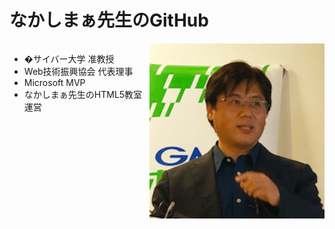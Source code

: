<span></span><style>
  .flex{display:flex;}
  .flex *{flex:1;}
</style>

<h1>なかしまぁ先生のGitHub</h1>

<div class="flex">

   <ul>
    <li>�サイバー大学 准教授</li>
    <li>Web技術振興協会 代表理事</li>
    <li>Microsoft MVP</li>
    <li>なかしまぁ先生のHTML5教室 運営</li>
  </ul>

  <img src="nakashimmer.png" alt="nakashimmer">
  
</div>
<!--
**nakashimmer/nakashimmer** is a ✨ _special_ ✨ repository because its `README.md` (this file) appears on your GitHub profile.

Here are some ideas to get you started:

- 🔭 I’m currently working on ...
- 🌱 I’m currently learning ...
- 👯 I’m looking to collaborate on ...
- 🤔 I’m looking for help with ...
- 💬 Ask me about ...
- 📫 How to reach me: ...
- 😄 Pronouns: ...
- ⚡ Fun fact: ...
-->
